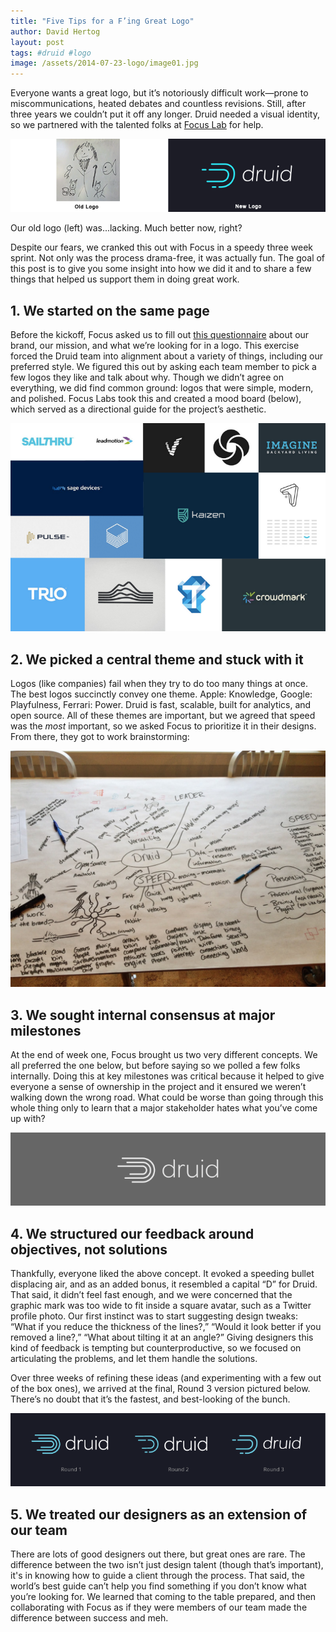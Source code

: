 ```yaml
---
title: "Five Tips for a F’ing Great Logo"
author: David Hertog
layout: post
tags: #druid #logo
image: /assets/2014-07-23-logo/image01.jpg
---
```


Everyone wants a great logo, but it’s notoriously difficult work—prone to
miscommunications, heated debates and countless revisions. Still, after three
years we couldn’t put it off any longer. Druid needed a visual identity, so we
partnered with the talented folks at [Focus Lab](http://focuslabllc.com/) for
help.

![](/assets/2014-07-23-logo/image00.png)

Our old logo (left) was...lacking. Much better now, right? 

Despite our fears, we cranked this out with Focus in a speedy three week
sprint. Not only was the process drama-free, it was actually fun. The goal of
this post is to give you some insight into how we did it and to share a few
things that helped us support them in doing great work.

## 1. We started on the same page

Before the kickoff, Focus asked us to fill out [this
questionnaire](https://docs.google.com/a/metamarkets.com/document/d/1AqEGLWeqTsuFiykOPDbwpptz9R40IIFPjn01OuG6e98/edit#heading=h.ffuked8l0n9w)
about our brand, our mission, and what we’re looking for in a logo. This
exercise forced the Druid team into alignment about a variety of things,
including our
preferred style. We figured this out by asking each team member to pick a few
logos they like and talk about why. Though we didn’t agree on everything, we
did find common ground: logos that were simple, modern, and polished. Focus
Labs took this and created a mood board (below), which served as a directional
guide for the project’s aesthetic.

![](/assets/2014-07-23-logo/image03.png)

## 2. We picked a central theme and stuck with it

Logos (like companies) fail when they try to do too many things at once.  The
best logos succinctly convey one theme. Apple: Knowledge, Google: Playfulness,
Ferrari: Power. Druid is fast, scalable, built for analytics, and open source.
All of these themes are important, but we agreed that speed was the *most*
important, so we asked Focus to prioritize it in their designs.  From there,
they got to work brainstorming:

![](/assets/2014-07-23-logo/image02.jpg)

## 3. We sought internal consensus at major milestones

At the end of week one, Focus brought us two very different concepts. We all
preferred the one below, but before saying so we polled a few folks internally.
Doing this at key milestones was critical because it helped to give everyone a
sense of ownership in the project and it ensured we weren’t walking down the
wrong road. What could be worse than going through this whole thing only to
learn that a major stakeholder hates what you’ve come up with?

![](/assets/2014-07-23-logo/image04.png)

## 4. We structured our feedback around objectives, not solutions
Thankfully, everyone liked the above concept. It evoked a speeding bullet
displacing air, and as an added bonus, it resembled a capital “D” for Druid.
That said, it didn’t feel fast enough, and we were concerned that the graphic
mark was too wide to fit inside a square avatar, such as a Twitter profile
photo. Our first instinct was to start suggesting design tweaks: “What if you
reduce the thickness of the lines?,” “Would it look better if you removed a
line?,” “What about tilting it at an angle?” Giving designers this kind of
feedback is tempting but counterproductive, so we focused on articulating the
problems, and let them handle the solutions.

Over three weeks of refining these ideas (and experimenting with a few out of
    the box ones), we arrived at the final, Round 3 version pictured below.
There’s no doubt that it’s the fastest, and best-looking of the bunch. 

![](/assets/2014-07-23-logo/image05.png)

## 5. We treated our designers as an extension of our team

There are lots of good designers out there, but great ones are rare. The
difference between the two isn’t just design talent (though that’s important),
it's in knowing how to guide a client through the process. That said, the
world’s best guide can’t help you find something if you don’t know what you’re
looking for. We learned that coming to the table prepared, and then
collaborating with Focus as if they were members of our team made the
difference between success and meh.

